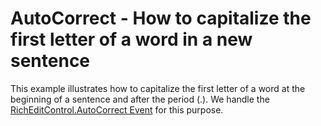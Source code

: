 # AutoCorrect - How to capitalize the first letter of a word in a new sentence


<p>This example illustrates how to capitalize the first letter of a word at the beginning of a sentence and after the period (.). We handle the <a href="http://documentation.devexpress.com/#WindowsForms/DevExpressXtraRichEditRichEditControl_AutoCorrecttopic">RichEditControl.AutoCorrect Event</a> for this purpose.</p>

<br/>


